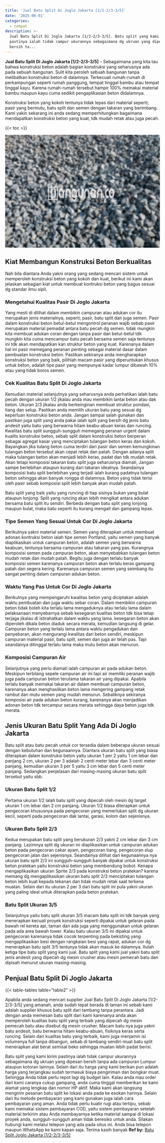 ```yaml
---
title: 'Jual Batu Split Di Joglo Jakarta [1/2-2/3-3/5]'
date: '2025-06-01'
categories:
  - tempat
description: >-
  Jual Batu Split Di Joglo Jakarta [1/2-2/3-3/5]. Batu split yang kami kirim
  pastinya ialah tidak campur ukurannya sebagaimana dg ukruan yang dipesan
  bersih ta...
---
```


**Jual Batu Split Di Joglo Jakarta \[1/2-2/3-3/5\]** – Sebagaimana yang kita tau bahwa konstruksi beton adalah bagian konstruksi yang seharusnya ada pada sebuah bangunan. Sulit kita peroleh sebuah bangunan tanpa melibatkan konstruksi beton di dalamnya. Terkecuali rumah-rumah di perkampungan seperti rumah panggung, tempat tinggal bambu atau tempat tinggal kayu. Karena rumah-rumah tersebut hampir 100% memakai material bambu maupun kayu cuma sedikit pengaplikasian beton didalamnya.

Konstruksi beton yang kokoh tentunya tidak lepas dari material seperti; pasir yang bermutu, batu split dan semen dengan takaran yang berimbang. Kami yakin sekarang ini anda sedang memperhitungkan bagaimana mendapatkan konstruksi beton yang kuat, tdk mudah retak atau juga pecah.

{{< toc >}}

![Jual Batu Split Di Joglo Jakarta [1/2-2/3-3/5]](/images/jual-batu-split-07.png)

## Kiat Membangun Konstruksi Beton Berkualitas

Nah bila diantara Anda yakni orang yang sedang mencari sistem untuk memperoleh konstruksi beton yang kokoh dan kuat, berikut ini kami akan jelaskan sebagian kiat untuk membuat kontruksi beton yang bagus sesuai dg standar ilmu sipil.

### Mengetahui Kualitas Pasir Di Joglo Jakarta

Yang mesti di dilihat dalam membikin campuran atau adukan cor itu merupakan jenis materialnya, seperti; pasir, batu split dan juga semen. Pasir dalam konstruksi beton betul-betul mengontrol peranan wajib sebab pasir merupakan material pemadat antara batu pecah dg semen. tidak mungkin kita membuat adukan coran dengan tanpa pasir dan betul-betul tdk mungkin kita cuma mencampur batu pecah bersama semen saja tentunya ini tdk akan mendapatkan kan struktur beton yang kuat. Karenanya dalam hal ini pasir memegang peranan penting sebagai material dasar dalam pembuatan konstruksi beton. Pastikan sekiranya anda mengharapkan konstruksi beton yang baik, pilihlah macam pasir yang diperuntukan khusus untuk beton, adalah tipe pasir yang mempunyai kadar lumpur dibawah 10% atau yang tidak boros semen.

### Cek Kualitas Batu Split Di Joglo Jakarta

Kemudian material selanjutnya yang seharusnya anda perhatikan ialah batu pecah dengan ukuran 1/2 jikalau anda mau membikin lantai beton atau dak beton. Ukuran 2/3 jikalau anda berkeinginan membuat struktur pondasi, tiang dan selup. Pastikan anda memilih ukuran batu yang sesuai dg keperluan konstruksi beton anda. Jangan sampai salah gunakan dan pastikan juga split yang anda pakai ialah split yang bersih dg jenis batu andesit yaitu batu yang berwarna hitam keabu-abuan keras dan runcing. Kwalitas batu split sungguh-sungguh memegang peranan urgent dalam kualits konstruksi beton, sebab split dalam konstruksi beton berperan sebagai agregat kasar yang menciptakan tulangan beton keras dan kokoh. Bayangkan jika tulang beton cuma terdiri dari pasir dan semen kemungkinan tulangan beton tersebut akan cepat retak dan patah. Dengan adanya split maka tulangan beton akan menjadi lebih keras, padat dan tdk mudah retak. Akan tetapi komposisi takaran batu split juga seharusnya diamati, Jangan sampe berlebihan ataupun kurang dari takaran idealnya. Seandainya komposisi batu split berlebihan yang terjadi ialah kurang padatnya tulangan beton sehingga akan banyak rongga di dalamnya. Beton yang tidak terisi oleh pasir sebab komposisi split lebih banyak akan mudah patah.

Batu split yang baik yaitu yang runcing di tiap sisinya bukan yang bulat ataupun lonjong. Split yang runcing akan lebih mengikat antara adukan bersama batu split itu sendiri. Berbeda dengan batu split yang lonjong maupun bulat, maka batu seperti itu kurang mengait dan gampang lepas.

### Tipe Semen Yang Sesuai Untuk Cor Di Joglo Jakarta

Berikutnya yakni material semen. Semen yang diterapkan untuk membuat adonan kontruksi beton ialah tipe semen Portland, yaitu semen yang banyak diaplikasikan untuk campuran beton, adalah semen yang berwarna keabuan, tentunya bersama campuran atau takaran yang pas. Kurangnya komposisi semen pada campuran beton, akan menyebabkan tulangan beton mudah retak dan mudah patah. Begitu juga dengan terlalu banyak komposisi semen karenanya campuran beton akan terlalu keras gampang patah dan segera kering. Karenanya campuran semen yang seimbang itu sangat penting dalam campuran adukan beton.

### Waktu Yang Pas Untuk Cor Di Joglo Jakarta

Berikutnya yang mempengaruhi kwalitas beton yang diciptakan adalah waktu pembuatan dan juga waktu sebar coran. Dalam membikin campuran beton tidak boleh kita terlalu lama mengaduknya atau terlalu lama dalam pelaksanaan menyebarnya sebab kesegaran kualitas beton tdk bisa tetap terjaga jikalau di istirahatkan dalam waktu yang lama. kesegaran beton akan diperoleh dikala beton diaduk secara merata, kemudian langsung di gelar. Campuran beton yang terlalu lama antara waktu pengadukan dan penyebaran, akan mengurangi kwalitas dari beton sendiri, meskipun campuran material pasir, batu split, semen dan juga air telah pas. Tapi seandainya ditinggal terlalu lama maka mutu beton akan menurun.

### Komposisi Campuran Air

Selanjutnya yang perlu diamati ialah campuran air pada adukan beton. Meskipun terbilang sepele campuran air ini tapi air memiliki peranan wajib juga pada campuran beton terutama takaran air yang dipakai. Apabila terlalu banyak memakai takaran air dalam membuat campuran beton, karenanya akan menghasilkan beton lama mengering gampang retak rambut dan mutu semen yang mudah menurun. Sebaliknya sekiranya komposisi air pada adukan beton kurang, karenanya akan menjadikan adonan beton tdk tercampur secara merata sehingga daya beton juga tdk merata.

## Jenis Ukuran Batu Split Yang Ada Di Joglo Jakarta

Batu split atau batu pecah untuk cor tersedia dalam beberapa ukuran sesuai dengan kebutuhan dan kegunaannya. Diantara ukuran batu split yang biasa diterapkan dalam konstruksi beton yaitu ukuran 1 per 2 yaitu 1 cm lebar dan panjang 2 cm, ukuran 2 per 3 adalah 2 centi meter lebar dan 3 centi meter panjang, kemudian ukuran 3 per 5 yaitu 3 cm lebar dan 5 centi meter panjang. Sedangkan penjelasan dari masing-masing ukuran batu split tersebut yaitu sbb.

### Ukuran Batu Split 1/2

Pertama ukuran 1/2 ialah batu split yang dipecah oleh mesin dg target ukuran 1 cm lebar dan 2 cm panjang. Ukuran 1/2 biasa diterapkan untuk pengecoran khususnya pada pengecoran yang memerlukan split dg ukuran kecil, seperti pada pengecoran dak lantai, garasi, kolom dan sejenisnya.

### Ukuran Batu Split 2/3

Kedua merupakan batu split yang berukuran 2/3 yakni 2 cm lebar dan 3 cm panjang. Lazimnya split dg ukuran ini diaplikasikan untuk campuran adukan beton pada pengecoran cakar ayam, pengecoran tiang, pengecoran slup pengecoran jalan dan sejenisnya. Seandainya dilihat dari kegunaannya nya ukuran batu split 2/3 ini sungguh-sungguh banyak dipakai untuk konstruksi beton pratekan yaitu konstruksi beton yang membendung bobot. Kenapa mengaplikasikan ukuran Sprite 2/3 pada konstruksi beton pratekan? karena memang dg mengaplikasikan ukuran batu split 2/3 menciptakan tulangan beton lebih kuat kepada tekanan dan tidak mudah retak saat terkena muatan. Selain dari itu ukuran 2 per 3 dari batu split ini pula yakni ukuran yang paling ideal untuk diterapkan pada beton pratekan.

### Batu Split Ukuran 3/5

Selanjutnya yaitu batu split ukuran 3/5 macam batu split ini tdk banyak yang menerapkan kecuali proyek konstruksi seperti dipakai untuk gelaran pada bawah rel kereta api, taman dan ada juga yang menggunakan untuk gelaran pada ada area bawah tower. Kalau batu ukuran 3/5 ini dipakai untuk pengecoran karenanya tidak cocok terpenting pada bekisting yang mengaplikasikan besi dengan rangkaian besi yang rapat, adukan cor dg menerapkan batu split 3/5 tentunya tidak akan masuk ke dalamnya. Itulah ketiga tipe batu split yang kami jual. Batu split yang kami jual yakni batu split jenis andesit yang dipecah dg mesin crusher atau mesin pemecah batu dan dipisah menurut ukuran masing-masing.

## Penjual Batu Split Di Joglo Jakarta

{{< table-tables table="table2" >}}

Apabila anda sedang mencari supplier Jual Batu Split Di Joglo Jakarta \[1/2-2/3-3/5\] yang amanah, anda sudah tepat berada di laman ini sebab kami adalah supplier khusus batu split dari tambang tanpa perantara. Jadi dengan anda memesan batu split dari kami karenanya anda akan memperoleh kualitas batu split yang terbaik yang dipecah dg mesin pemecah batu atau disebut dg mesin crusher. Macam batu nya juga yakni batu andesit, batu berwarna hitam keabu-abuan, fisiknya keras serta runcing. Selain dari kualitas batu yang terbaik, kami juga menjamin isi volumenya full tanpa dibangun, sebab di tambang sendiri muat batu split menerapkan alat berat semisal beko sehingga muatan lebih padat berisi.

Batu split yang kami kirim pastinya ialah tidak campur ukurannya sebagaimana dg ukruan yang dipesan bersih tanpa ada campuran Lumpur ataupun kotoran lainnya. Selain dari itu harga yang kami berikan pun adalah harga yang terjangkau sudah termasuk biaya pengiriman dan bongkar muat. Sehingga Anda tidak perlu repot lagi dg budget lain. Kalau anda mau order dari kami caranya cukup gampang, anda cuma tinggal memberikan ke kami alamat yang lengkap dan nomor HP aktif. Maka kami akan langsung mengirim pesanan batu split ke lokasi anda pada ke esokan harinya. Selain dari itu metode pembayaran yang kami gunakan juga ialah cara pembayaran yang aman. Anda tidak perlu kuatir rugi atau tertipu, sebab kami memakai sistem pembayaran COD, yaitu sistem pembayaran setelah material terkirim atau Anda membayarnya ketika material sampai di lokasi proyek anda, sungguh-sungguh aman tidak beresiko untuk anda. Silakan hubungi kami melalui telepon yang ada pada situs ini. Anda bisa telepon maupun WhatsApp ke kami kapan saja. Terima kasih banyak
**Ref by:** [Batu Split Joglo Jakarta [1/2-2/3-3/5]](https://id.wikipedia.org/wiki/Batu)
